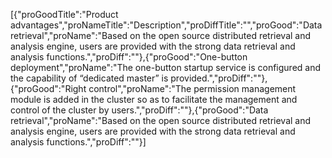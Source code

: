 [{"proGoodTitle":"Product advantages","proNameTitle":"Description","proDiffTitle":"","proGood":"Data retrieval","proName":"Based on the open source distributed retrieval and analysis engine, users are provided with the strong data retrieval and analysis functions.","proDiff":""},{"proGood":"One-button deployment","proName":"The one-button startup service is configured and the capability of “dedicated master” is provided.","proDiff":""},{"proGood":"Right control","proName":"The permission management module is added in the cluster so as to facilitate the management and control of the cluster by users.","proDiff":""},{"proGood":"Data retrieval","proName":"Based on the open source distributed retrieval and analysis engine, users are provided with the strong data retrieval and analysis functions.","proDiff":""}]